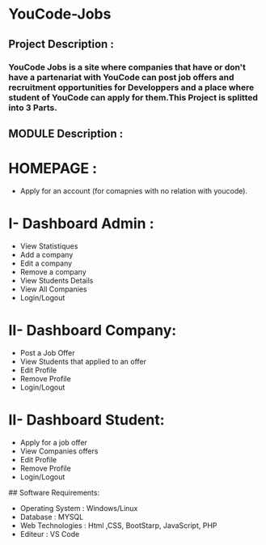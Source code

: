 # YouCode-Jobs

## Project Description :
### YouCode Jobs is a site where companies that have or don't have a partenariat with YouCode can post job offers and recruitment opportunities for Developpers and a place where student of YouCode can apply for them.This Project is splitted into 3 Parts.
## MODULE Description :
<h1><b> HOMEPAGE :</b></h1>
<ul>
<li>Apply for an account (for comapnies with no relation with youcode).</li>
</ul>
<h1><b> I- Dashboard Admin :</b></h1>
<ul>
	<li>View Statistiques</li>
	<li>Add a company</li>
  <li>Edit a company</li>
  <li>Remove a company</li>
	<li>View Students Details</li>
	<li>View All Companies</li>
	<li>Login/Logout</li>
</ul>
<h1><b> II- Dashboard Company: </b></h1>
 <ul>
	<li>Post a Job Offer</li>
	<li>View Students that applied to an offer</li>
  <li>Edit Profile</li>
  <li>Remove Profile</li>
	<li>Login/Logout</li>
</ul>
<h1><b> II- Dashboard Student: </b></h1>
 <ul>
	<li>Apply for a job offer</li>
	<li>View Companies offers</li>
  <li>Edit Profile</li>
  <li>Remove Profile</li>
	<li>Login/Logout</li>
</ul>
## Software Requirements:
<ul>
<li> Operating System :  Windows/Linux
<li> Database :  MYSQL
<li> Web Technologies :  Html ,CSS, BootStarp, JavaScript, PHP
<li> Editeur : VS Code
</ul>
